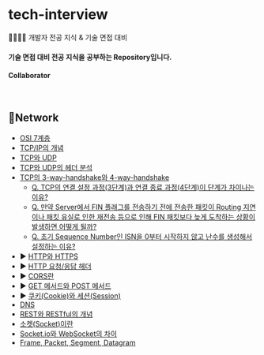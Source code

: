 # tech-interview
👨‍👨‍👧‍👧 개발자 전공 지식 &amp; 기술 면접 대비 

#### 기술 면접 대비 전공 지식을 공부하는 Repository입니다.

#### Collaborator

<br>

## 📌Network

* [OSI 7계층]() 
* [TCP/IP의 개념]()
* [TCP와 UDP]()
* [TCP와 UDP의 헤더 분석]()
* [TCP의 3-way-handshake와 4-way-handshake]()
  * [Q. TCP의 연결 설정 과정(3단계)과 연결 종료 과정(4단계)이 단계가 차이나는 이유?]()
  * [Q. 만약 Server에서 FIN 플래그를 전송하기 전에 전송한 패킷이 Routing 지연이나 패킷 유실로 인한 재전송 등으로 인해 FIN 패킷보다 늦게 도착하는 상황이 발생하면 어떻게 될까?]()
  * [Q. 초기 Sequence Number인 ISN을 0부터 시작하지 않고 난수를 생성해서 설정하는 이유?]()
* :arrow_forward: [HTTP와 HTTPS](./Network/Part2.md#http와-https)
* :arrow_forward: [HTTP 요청/응답 헤더](./Network/Part2.md)
* :arrow_forward: [CORS란](./Network/Part2.md)
* :arrow_forward: [GET 메서드와 POST 메서드](./Network/Part2.md)
* :arrow_forward: [쿠키(Cookie)와 세션(Session)](./Network/Part2.md)
* [DNS]()
* [REST와 RESTful의 개념]()
* [소켓(Socket)이란]()
* [Socket.io와 WebSocket의 차이]()
* [Frame, Packet, Segment, Datagram]()
